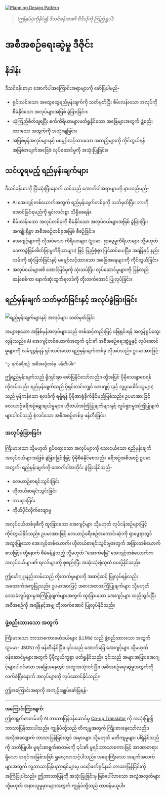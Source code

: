 <!--
CO_OP_TRANSLATOR_METADATA:
{
  "original_hash": "a28d30590704ea13b6a08d4793cf9c2b",
  "translation_date": "2025-08-30T00:04:47+00:00",
  "source_file": "07-planning-design/README.md",
  "language_code": "my"
}
-->
[![Planning Design Pattern](../../../translated_images/lesson-7-thumbnail.f7163ac557bea1236242cc86b178c3f1bbf5eb07b87f9cd7c256b366e32bcbb6.my.png)](https://youtu.be/kPfJ2BrBCMY?si=9pYpPXp0sSbK91Dr)

> _(ဤရုပ်ပုံကိုနှိပ်၍ ဒီသင်ခန်းစာ၏ ဗီဒီယိုကို ကြည့်ရှုပါ)_

# အစီအစဉ်ရေးဆွဲမှု ဒီဇိုင်း

## နိဒါန်း

ဒီသင်ခန်းစာမှာ အောက်ပါအကြောင်းအရာများကို ဖော်ပြပါမည်-

* ရှင်းလင်းသော အထွေထွေရည်မှန်းချက်ကို သတ်မှတ်ပြီး စိမ်းလန်းသော အလုပ်ကို စီမံနိုင်သော အလုပ်များအဖြစ် ခွဲခြားခြင်း။
* ယုံကြည်စိတ်ချရပြီး စက်ကိရိယာများဖတ်ရှုနိုင်သော အဖြေများအတွက် ဖွဲ့စည်းထားသော အထွက်ကို အသုံးချခြင်း။
* အဖြစ်မှန်အလုပ်များနှင့် မမျှော်လင့်ထားသော အထည့်များကို ကိုင်တွယ်ရန် အဖြစ်အပျက်အခြေခံ လုပ်ဆောင်မှုကို အသုံးပြုခြင်း။

## သင်ယူရမည့် ရည်မှန်းချက်များ

ဒီသင်ခန်းစာကို ပြီးဆုံးပြီးနောက် သင်သည် အောက်ပါအရာများကို နားလည်မည်-

* AI အေးဂျင့်တစ်ယောက်အတွက် ရည်မှန်းချက်တစ်ခုကို သတ်မှတ်ပြီး၊ ဘာကို အောင်မြင်ရမည်ကို ရှင်းလင်းစွာ သိရှိစေရန်။
* စိမ်းလန်းသော အလုပ်တစ်ခုကို စီမံနိုင်သော အလုပ်ငယ်များအဖြစ် ခွဲခြားပြီး၊ အကျိုးရှိစွာ အစီအစဉ်တစ်ခုအဖြစ် စီစဉ်ခြင်း။
* အေးဂျင့်များကို လိုအပ်သော ကိရိယာများ (ဥပမာ- ရှာဖွေမှုကိရိယာများ သို့မဟုတ် ဒေတာခွဲခြမ်းစိတ်ဖြာမှုကိရိယာများ) ဖြင့် ပြည့်စုံစွာ ပြင်ဆင်ပေးပြီး၊ အချိန်နှင့် နည်းလမ်းကို ဆုံးဖြတ်ခြင်းနှင့် မမျှော်လင့်ထားသော အခြေအနေများကို ကိုင်တွယ်ခြင်း။
* အလုပ်ငယ်များ၏ အောင်မြင်မှုကို သုံးသပ်ပြီး၊ လုပ်ဆောင်မှုများကို ပြန်လည်ဆန်းစစ်ကာ နောက်ဆုံးထွက်ရလဒ်ကို တိုးတက်အောင် ပြုလုပ်ခြင်း။

## ရည်မှန်းချက် သတ်မှတ်ခြင်းနှင့် အလုပ်ခွဲခြားခြင်း

![ရည်မှန်းချက်များနှင့် အလုပ်များ သတ်မှတ်ခြင်း](../../../translated_images/defining-goals-tasks.d70439e19e37c47ac76c48b209a4eb515bea5b8a5207f6b2e7b5e597f09ccf6a.my.png)

အများစုသော အဖြစ်မှန်အလုပ်များသည် တစ်ဆင့်တည်းဖြင့် ဖြေရှင်းရန် အလွန်ရှုပ်ထွေးလွန်းသည်။ AI အေးဂျင့်တစ်ယောက်အတွက် ၎င်း၏ အစီအစဉ်ရေးဆွဲမှုနှင့် လုပ်ဆောင်မှုများကို လမ်းညွှန်ရန် ရှင်းလင်းသော ရည်မှန်းချက်တစ်ခု လိုအပ်သည်။ ဥပမာအားဖြင့်-

    "၃ ရက်ခရီးစဉ် အစီအစဉ်တစ်ခု ဖန်တီးပါ။"

ဤရည်မှန်းချက်သည် ရိုးရှင်းစွာ ဖော်ပြနိုင်သော်လည်း၊ ထို့အပြင် ပိုမိုသေချာစေရန် လိုအပ်သည်။ ရည်မှန်းချက်သည် ပိုရှင်းလင်းလျှင် အေးဂျင့် (နှင့် လူ့ပူးပေါင်းသူများ) သည် မှန်ကန်သော ရလဒ်ကို ရရှိရန် ပိုမိုအာရုံစိုက်နိုင်မည်ဖြစ်သည်။ ဥပမာအားဖြင့် လေယာဉ်ခရီးစဉ်ရွေးချယ်မှုများ၊ ဟိုတယ်အကြံပြုချက်များနှင့် လှုပ်ရှားမှုအကြံပြုချက်များပါဝင်သည့် စုံလင်သော အစီအစဉ်တစ်ခု ဖန်တီးခြင်း။

### အလုပ်ခွဲခြားခြင်း

ကြီးမားသော သို့မဟုတ် ရှုပ်ထွေးသော အလုပ်များကို သေးငယ်သော ရည်မှန်းချက်အလုပ်ငယ်များအဖြစ် ခွဲခြားခြင်းဖြင့် ပိုမိုစီမံနိုင်စေသည်။
ခရီးစဉ်အစီအစဉ် ဥပမာအတွက်၊ ရည်မှန်းချက်ကို အောက်ပါအတိုင်း ခွဲခြားနိုင်သည်-

* လေယာဉ်စာရင်းသွင်းခြင်း
* ဟိုတယ်စာရင်းသွင်းခြင်း
* ကားငှားခြင်း
* ကိုယ်ပိုင်လိုက်လျောမှု

အလုပ်ငယ်တစ်ခုစီကို ထူးခြားသော အေးဂျင့်များ သို့မဟုတ် လုပ်ငန်းစဉ်များဖြင့် ကိုင်တွယ်နိုင်သည်။ ဥပမာအားဖြင့် လေယာဉ်ခရီးစဉ်အကောင်းဆုံးကို ရှာဖွေရာတွင် အထူးပြုသော အေးဂျင့်တစ်ယောက်၊ ဟိုတယ်စာရင်းသွင်းမှုအတွက် အခြားတစ်ယောက် စသဖြင့်။ ထို့နောက် စီမံခန့်ခွဲသည့် သို့မဟုတ် “အောက်ခြေ” အေးဂျင့်တစ်ယောက်က အလုပ်ငယ်များ၏ ရလဒ်များကို စုစည်းပြီး အဆုံးသုံးစွဲသူထံ ပေးပို့နိုင်သည်။

ဤမော်ဂျူးနည်းလမ်းသည် တိုးတက်မှုများကို အဆင့်ဆင့် ပြုလုပ်ရန်လည်း အထောက်အကူပြုသည်။ ဥပမာအားဖြင့် အစားအစာအကြံပြုချက်များ သို့မဟုတ် ဒေသခံလှုပ်ရှားမှုအကြံပြုချက်များအတွက် ထူးခြားသော အေးဂျင့်များ ထည့်သွင်းပြီး အစီအစဉ်ကို အချိန်နှင့်အမျှ တိုးတက်အောင် ပြုလုပ်နိုင်သည်။

### ဖွဲ့စည်းထားသော အထွက်

ကြီးမားသော ဘာသာစကားမော်ဒယ်များ (LLMs) သည် ဖွဲ့စည်းထားသော အထွက် (ဥပမာ- JSON) ကို ဖန်တီးနိုင်ပြီး၊ ၎င်းသည် အောက်ခြေ အေးဂျင့်များ သို့မဟုတ် ဝန်ဆောင်မှုများအတွက် ပိုမိုလွယ်ကူစွာ ဖတ်ရှုနိုင်သည်။ ၎င်းသည် အများအပြားအေးဂျင့်များပါဝင်သော အခြေအနေတွင် အထူးအသုံးဝင်ပြီး၊ အစီအစဉ်ရေးဆွဲမှုအထွက်ကို လက်ခံပြီးနောက် အလုပ်များကို လုပ်ဆောင်နိုင်သည်။ 

ဤအကြောင်းအရာကို အကျဉ်းချုပ်ဖော်ပြရန်-

---

**အကြောင်းကြားချက်**:  
ဤစာရွက်စာတမ်းကို AI ဘာသာပြန်ဝန်ဆောင်မှု [Co-op Translator](https://github.com/Azure/co-op-translator) ကို အသုံးပြု၍ ဘာသာပြန်ထားပါသည်။ ကျွန်ုပ်တို့သည် တိကျမှုအတွက် ကြိုးစားနေသော်လည်း၊ အလိုအလျောက် ဘာသာပြန်ခြင်းတွင် အမှားများ သို့မဟုတ် မတိကျမှုများ ပါရှိနိုင်သည်ကို သတိပြုပါ။ မူရင်းစာရွက်စာတမ်းကို ၎င်း၏ မူရင်းဘာသာစကားဖြင့် အာဏာတရားရှိသော အရင်းအမြစ်အဖြစ် ရှုလေ့လာသင့်ပါသည်။ အရေးကြီးသော အချက်အလက်များအတွက် လူ့ဘာသာပြန်ပညာရှင်များမှ ပရော်ဖက်ရှင်နယ် ဘာသာပြန်ခြင်းကို အကြံပြုပါသည်။ ဤဘာသာပြန်ကို အသုံးပြုခြင်းမှ ဖြစ်ပေါ်လာသော အလွဲအလွတ်များ သို့မဟုတ် အနားယူမှုမှားများအတွက် ကျွန်ုပ်တို့သည် တာဝန်မယူပါ။